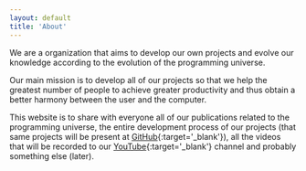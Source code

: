 ```yaml
---
layout: default
title: 'About'
---
```


We are a organization that aims to develop our own projects and evolve our knowledge according to the evolution of the programming universe.

Our main mission is to develop all of our projects so that we help the greatest number of people to achieve greater productivity and thus obtain a better harmony between the user and the computer.

This website is to share with everyone all of our publications related to the programming universe, the entire development process of our projects (that same projects will be present at [GitHub](https://github.com/caffeinealgorithm){:target='_blank'}), all the videos that will be recorded to our [YouTube](https://www.youtube.com/c/CaffeineAlgorithm){:target='_blank'} channel and probably something else (later).